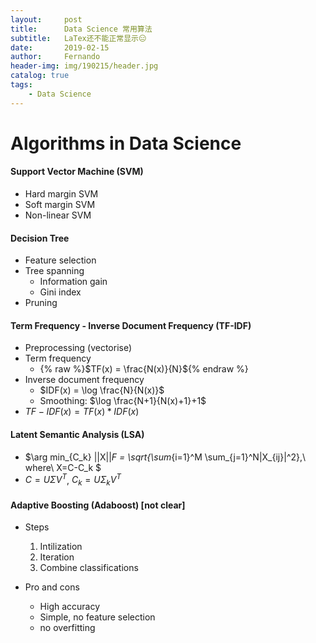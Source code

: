 ```yaml
---
layout:     post
title:      Data Science 常用算法
subtitle:   LaTex还不能正常显示😑
date:       2019-02-15
author:     Fernando
header-img: img/190215/header.jpg
catalog: true
tags:
    - Data Science
---
```


# Algorithms in Data Science 

#### Support Vector Machine (SVM)

* Hard margin SVM
* Soft margin SVM
* Non-linear SVM

#### Decision Tree

* Feature selection
* Tree spanning
  * Information gain
  * Gini index
* Pruning

#### Term Frequency - Inverse Document Frequency  (TF-IDF)

* Preprocessing (vectorise)
* Term frequency
  * {% raw %}$TF(x) = \frac{N(x)}{N}${% endraw %}
* Inverse document frequency
  * $IDF(x) = \log \frac{N}{N(x)}$
  * Smoothing: $\log \frac{N+1}{N(x)+1}+1$
* $TF-IDF(x) = TF(x)*IDF(x)$

#### Latent Semantic Analysis (LSA)

* $\arg min_{C_k} ||X||_F = \sqrt{\sum_{i=1}^M \sum_{j=1}^N|X_{ij}|^2},\ where\ X=C-C_k $
* $C=U \Sigma V^T$, $C_k = U\Sigma_kV^T$

####  Adaptive Boosting (Adaboost) [not clear]

* Steps
  1. Intilization
  2. Iteration
  3. Combine classifications

* Pro and cons
  * High accuracy
  * Simple, no feature selection
  * no overfitting
